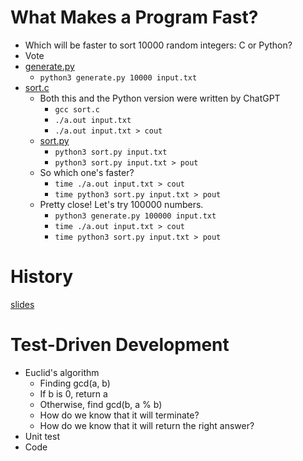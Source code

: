 # What Makes a Program Fast?
* Which will be faster to sort 10000 random integers: C or Python?
* Vote
* [generate.py](../src/generate.py)
  * `python3 generate.py 10000 input.txt`
* [sort.c](../src/sort.c)
  * Both this and the Python version were written by ChatGPT
    * `gcc sort.c`
    * `./a.out input.txt`
    * `./a.out input.txt > cout`
  * [sort.py](../src/sort.py)
    * `python3 sort.py input.txt`
    * `python3 sort.py input.txt > pout`
  * So which one's faster?
    * `time ./a.out input.txt > cout`
    * `time python3 sort.py input.txt > pout`
  * Pretty close! Let's try 100000 numbers.
    * `python3 generate.py 100000 input.txt`
    * `time ./a.out input.txt > cout`
    * `time python3 sort.py input.txt > pout`

# History
[slides]()

# Test-Driven Development
* Euclid's algorithm
  * Finding gcd(a, b)
  * If b is 0, return a
  * Otherwise, find gcd(b, a % b)
  * How do we know that it will terminate?
  * How do we know that it will return the right answer?
* Unit test
* Code